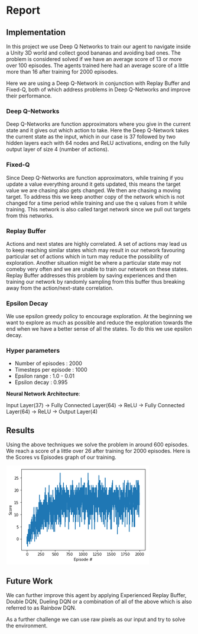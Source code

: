 # Report
## Implementation

In this project we use Deep Q Networks to train our agent to navigate inside a Unity 3D world and collect good bananas and avoiding bad ones. The problem is considered solved if we have an average score of 13 or more over 100 episodes. The agents trained here had an average score of a little more than 16 after training for 2000 episodes.

Here we are using a Deep Q-Network in conjunction with Replay Buffer and Fixed-Q, both of which address problems in Deep Q-Networks and improve their performance.

### Deep Q-Networks
Deep Q-Networks are function approximators where you give in the current state and it gives out which action to take. Here the Deep Q-Network takes the current state as the input, which in our case is 37 followed by two hidden layers each with 64 nodes and ReLU activations, ending on the fully output layer of size 4 (number of actions).

### Fixed-Q
Since Deep Q-Networks are function approximators, while training if you update a value everything around it gets updated, this means the target value we are chasing also gets changed. We then are chasing a moving target.
To address this we keep another copy of the network which is not changed for a time period while training and use the q values from it while training. This network is also called target network since we pull out targets from this networks.

### Replay Buffer
Actions and next states are highly correlated. A set of actions may lead us to keep reaching similar states which may result in our network favouring particular set of actions which in turn may reduce the possibility of exploration.
Another situation might be where a particular state may not comeby very often and we are unable to train our network on these states.
Replay Buffer addresses this problem by saving experiences and then training our network by randomly sampling from this buffer thus breaking away from the action/next-state correlation.

### Epsilon Decay
We use epsilon greedy policy to encourage exploration. At the beginning we want to explore as much as possible and reduce the exploration towards the end when we have a better sense of all the states. To do this we use epsilon decay.

### Hyper parameters

- Number of episodes : 2000
- Timesteps per episode : 1000
- Epsilon range : 1.0 - 0.01
- Epsilon decay : 0.995

**Neural Network Architecture**:

Input Layer(37) -> Fully Connected Layer(64) -> ReLU -> Fully Connected Layer(64) -> ReLU -> Output Layer(4)

## Results

Using the above techniques we solve the problem in around 600 episodes. We reach a score of a little over 26 after training for 2000 episodes. Here is the Scores vs Episodes graph of our training.

![Episodes vs Score](graph.png)

## Future Work

We can further improve this agent by applying Experienced Replay Buffer, Double DQN, Dueling DQN or a combination of all of the above which is also referred to as Rainbow DQN.

As a further challenge we can use raw pixels as our input and try to solve the environment.